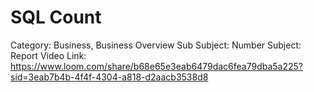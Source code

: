 # SQL Count

Category: Business, Business Overview
Sub Subject: Number
Subject: Report
Video Link: https://www.loom.com/share/b68e65e3eab6479dac6fea79dba5a225?sid=3eab7b4b-4f4f-4304-a818-d2aacb3538d8